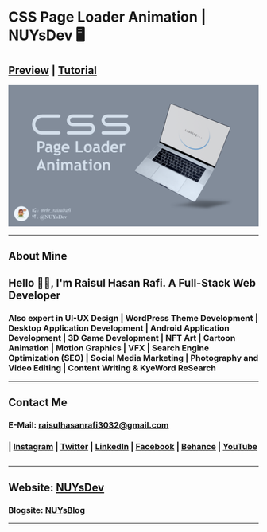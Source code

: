 # CSS Page Loader Animation | NUYsDev 🖥️

## [Preview](#) | [Tutorial](#)

<!-- ### Include this Marketing Website ➡️

- Full Responsive byUsing HTML CSS & JavaScript.
- Mobile Friendly Design
- jQuery JavaScript Library v1.11.3
- skel.js v3.0.0
- jquery.poptrox.js v2.5.1 
- Font Awesome 4.5.0
- Fresh And Clean Code
- Smooth scrolling in each section.
- Developed first with the Mobile First methodology, then for desktop.
- Compatible with all mobile devices and with a beautiful and pleasant user interface. -->

![preview img](tumb/tumb.png)

<hr>

## About Mine

## Hello 👋🏻, I'm Raisul Hasan Rafi. A Full-Stack Web Developer

### Also expert in UI-UX Design | WordPress Theme Development | Desktop Application Development | Android Application Development | 3D Game Development | NFT Art | Cartoon Animation | Motion Graphics | VFX | Search Engine Optimization (SEO) | Social Media Marketing | Photography and Video Editing | Content Writing & KyeWord ReSearch

<hr>

## Contact Me

### E-Mail: raisulhasanrafi3032@gmail.com

### | [Instagram](https://instagram.com/rhr_raisulrafi) | [Twitter](https://twitter.com/rhr_raisulrafi) | [LinkedIn](https://linkedin.com/in/rhr3032) | [Facebook](https://facebook.com/rhr.raisulrafi) | [Behance](https://behance.net/rhr3032) | [YouTube](https://www.youtube.com/@nuysdev)

##

<hr>

## Website: [NUYsDev](https://nuysdev.netlify.app/)

### Blogsite: [NUYsBlog](https://rhr3032.github.io/nuysblog/)

<hr>

